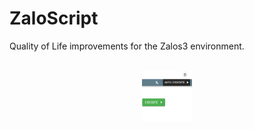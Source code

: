 # ZaloScript
Quality of Life improvements for the Zalos3 environment. 

<!-- PROJECT LOGO -->
<br />
<div align="center">
  <a href="https://github.com/MariuszKrupinski/ZaloScript">
    <img src="Images/TelegramTracer/Autoexecute.png" alt="Autoexecute" width="80" height="80">
  </a>

</div>
